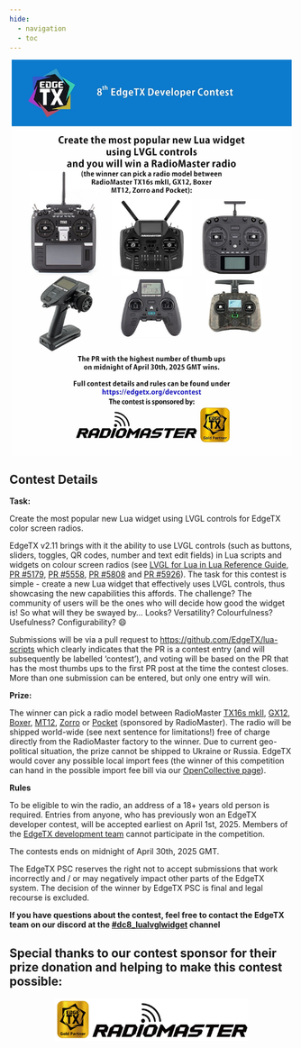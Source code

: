```yaml
---
hide:
  - navigation
  - toc
---
```


<p></p> 
<p align="center">
<a><img src="/assets/dc8_poster.jpg?raw=true" align="center" width="497"></a>
</P>

## **Contest Details**

**Task:**

Create the most popular new Lua widget using LVGL controls for EdgeTX color screen radios.

EdgeTX v2.11 brings with it the ability to use LVGL controls (such as buttons, sliders, toggles, QR codes, number and text edit fields) in Lua scripts and widgets on colour screen radios (see [LVGL for Lua in Lua Reference Guide](https://luadoc.edgetx.org/next-snapshot/lua-api-reference/lvgl-for-lua/overview), [PR #5179](https://github.com/EdgeTX/edgetx/pull/5179), [PR #5558](https://github.com/EdgeTX/edgetx/pull/5558), [PR #5808](https://github.com/EdgeTX/edgetx/pull/5808) and [PR #5926](https://github.com/EdgeTX/edgetx/pull/5926)). The task for this contest is simple - create a new Lua widget that effectively uses LVGL controls, thus showcasing the new capabilities this affords. The challenge? The community of users will be the ones who will decide how good the widget is! So what will they be swayed by… Looks? Versatility? Colourfulness? Usefulness? Configurability? 😄

Submissions will be via a pull request to https://github.com/EdgeTX/lua-scripts which clearly indicates that the PR is a contest entry (and will subsequently be labelled ‘contest’), and voting will be based on the PR that has the most thumbs ups to the first PR post at the time the contest closes. More than one submission can be entered, but only one entry will win. 


**Prize:**

The winner can pick a radio model between RadioMaster [TX16s mkII](https://www.radiomasterrc.com/products/tx16s-mark-ii-radio-controller), [GX12](https://www.radiomasterrc.com/products/gx12-dual-band-gemini-x-radio-controller), [Boxer](https://www.radiomasterrc.com/products/boxer-radio-controller-m2), [MT12](https://www.radiomasterrc.com/products/mt12-surface-radio-controller), [Zorro](https://www.radiomasterrc.com/products/zorro-radio-controller) or [Pocket](https://www.radiomasterrc.com/products/pocket-radio-controller-m2) (sponsored by RadioMaster). The radio will be shipped world-wide (see next sentence for limitations!) free of charge directly from the RadioMaster factory to the winner. Due to current geo-political situation, the prize cannot be shipped to Ukraine or Russia. EdgeTX would cover any possible local import fees (the winner of this competition can hand in the possible import fee bill via our [OpenCollective page](https://opencollective.com/edgetx/expenses/new)).


**Rules**

To be eligible to win the radio, an address of a 18+ years old person is required. Entries from anyone, who has previously won an EdgeTX developer contest, will be accepted earliest on April 1st, 2025. Members of the <a href="https://edgetx.org/bylaws/#edgetx-development-team">EdgeTX development team</a> cannot participate in the competition.

The contests ends on midnight of April 30th, 2025 GMT.

The EdgeTX PSC reserves the right not to accept submissions that work incorrectly and / or may negatively impact other parts of the EdgeTX system. The decision of the winner by EdgeTX PSC is final and legal recourse is excluded.


**If you have questions about the contest, feel free to contact the EdgeTX team on our discord at the [#dc8_lualvglwidget](https://discord.com/channels/839849772864503828/1344660748248285194) channel**


## **Special thanks to our contest sponsor for their prize donation and helping to make this contest possible:**

<p></p> 
<p align="center">
<a href="https://www.radiomasterrc.com/" target="_blank"><img src="/assets/RadioMasterGold.png?raw=true" align="center" width="344"></a>
</p>
